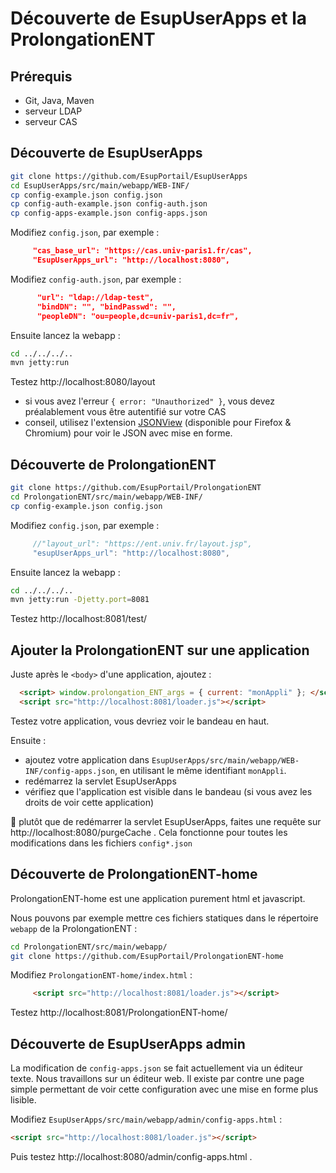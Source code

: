 # Découverte de EsupUserApps et la ProlongationENT #

Prérequis
---------

* Git, Java, Maven
* serveur LDAP
* serveur CAS


Découverte de EsupUserApps
----------

```sh
git clone https://github.com/EsupPortail/EsupUserApps
cd EsupUserApps/src/main/webapp/WEB-INF/
cp config-example.json config.json
cp config-auth-example.json config-auth.json 
cp config-apps-example.json config-apps.json 
```
Modifiez `config.json`, par exemple :
```json
     "cas_base_url": "https://cas.univ-paris1.fr/cas",
     "EsupUserApps_url": "http://localhost:8080",
```
Modifiez `config-auth.json`, par exemple :
```json
      "url": "ldap://ldap-test",
      "bindDN": "", "bindPasswd": "",
      "peopleDN": "ou=people,dc=univ-paris1,dc=fr",
```

Ensuite lancez la webapp :
```sh
cd ../../../..
mvn jetty:run
```

Testez http://localhost:8080/layout

- si vous avez l'erreur `{ error: "Unauthorized" }`, vous devez préalablement vous être autentifié sur votre CAS
- conseil, utilisez l'extension [JSONView](https://jsonview.com/) (disponible pour Firefox & Chromium) pour voir le JSON avec mise en forme.


Découverte de ProlongationENT
-----------------------------

```sh
git clone https://github.com/EsupPortail/ProlongationENT
cd ProlongationENT/src/main/webapp/WEB-INF/
cp config-example.json config.json
```
Modifiez `config.json`, par exemple :
```js
     //"layout_url": "https://ent.univ.fr/layout.jsp",
     "esupUserApps_url": "http://localhost:8080",
```
Ensuite lancez la webapp :
```sh
cd ../../../..
mvn jetty:run -Djetty.port=8081
```

Testez http://localhost:8081/test/


Ajouter la ProlongationENT sur une application
----------------------------------------------

Juste après le `<body>` d'une application, ajoutez :
```html
  <script> window.prolongation_ENT_args = { current: "monAppli" }; </script>
  <script src="http://localhost:8081/loader.js"></script>
```

Testez votre application, vous devriez voir le bandeau en haut.

Ensuite :
- ajoutez votre application dans `EsupUserApps/src/main/webapp/WEB-INF/config-apps.json`, en utilisant le même identifiant `monAppli`. 
- redémarrez la servlet EsupUserApps
- vérifiez que l'application est visible dans le bandeau (si vous avez les droits de voir cette application)

:tada: plutôt que de redémarrer la servlet EsupUserApps, faites une requête sur http://localhost:8080/purgeCache . Cela fonctionne pour toutes les modifications dans les fichiers `config*.json`

Découverte de ProlongationENT-home
----------------------------------

ProlongationENT-home est une application purement html et javascript.

Nous pouvons par exemple mettre ces fichiers statiques dans le répertoire `webapp` de la ProlongationENT :

```sh
cd ProlongationENT/src/main/webapp/
git clone https://github.com/EsupPortail/ProlongationENT-home
```
Modifiez `ProlongationENT-home/index.html` :
```html
     <script src="http://localhost:8081/loader.js"></script>
```

Testez http://localhost:8081/ProlongationENT-home/


Découverte de EsupUserApps admin
--------------------------------

La modification de `config-apps.json` se fait actuellement via un éditeur texte. Nous travaillons sur un éditeur web. Il existe par contre une page simple permettant de voir cette configuration avec une mise en forme plus lisible.

Modifiez `EsupUserApps/src/main/webapp/admin/config-apps.html` :
```html
<script src="http://localhost:8081/loader.js"></script>
```

Puis testez http://localhost:8080/admin/config-apps.html .
